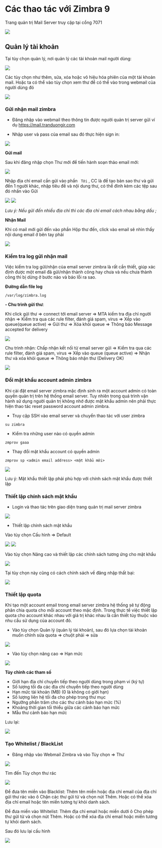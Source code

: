 # Các thao tác với Zimbra 9

Trang quản trị Mail Server truy cập tại cổng 7071

<img src="img/18.png">

## Quản lý tài khoản

Tại tùy chọn quản lý, nơi quản lý các tài khoản mail người dùng:

<img src="img/22.png">

Các tùy chọn như thêm, sửa, xóa hoặc vô hiệu hóa phiên của một tài khoản mail. Hoặc ta có thể vào tùy chọn xem thư để có thể vào trong webmail của người dùng đó

<img src="img/23.png">

### Gửi nhận mail zimbra

- Đăng nhập vào webmail theo thông tin được người quản trị server gửi ví dụ https://mail.tranduongjr.com

- Nhập user và pass của email sau đó thực hiện sign in:

<img src="img/24.png">

**Gửi mail**

Sau khi đăng nhập chọn Thư mới để tiến hành soạn thảo email mới:

<img src="img/25.png">

Nhập địa chỉ email cần gửi vào phần ``` Tới``` , CC là để tạo bản sao thư và gửi đến 1 người khác, nhập tiêu đề và nội dung thư, có thể đính kèm các tệp sau đó nhấn vào Gửi

<img src="img/26.png">

<img src="img/27.png">

*Lưu ý: Nếu gửi đến nhiều địa chỉ thì các địa chỉ email cách nhau bằng dấu ;*

**Nhận Mail**

Khi có mail mới gửi đến vào phần Hộp thư đến, click vào email sẽ nhìn thấy nội dung email ở bên tay phải

<img src="img/28.png">

### Kiểm tra log gửi nhận mail

Việc kiểm tra log gửi/nhận của email server zimbra là rất cần thiết, giúp xác định được một email đã gửi/nhận thành công hay chưa và nếu chưa thành công thì bị dừng ở bước nào và báo lỗi ra sao.

**Đường dẫn file log**

```
/var/log/zimbra.log
```

**- Chu trình gửi thư**:

Khi click gửi thư => connect tới email server => MTA kiểm tra địa chỉ người nhận => Kiểm tra qua các rule filter, đánh giá spam, virus => Xếp vào queue(queue active) => Gửi thư => Xóa khỏi queue => Thông báo Message accepted for delivery

<img src="img/57.png">

Chu trình nhận: Chấp nhận kết nối từ email server gửi => Kiểm tra qua các rule filter, đánh giá spam, virus => Xếp vào queue (queue active) => Nhận thư và xóa khỏi queue => Thông báo nhận thư (Delivery OK)

<img src="img/58.png">


### Đổi mật khẩu account admin zimbra

Khi cài đặt email server zimbra mặc định sinh ra một account admin có toàn quyền quản trị trên hệ thống email server. Tuy nhiên trong quá trình vận hành sử dụng người quản trị không nhớ được mật khẩu admin nên phải thực hiện thao tác reset password account admin zimbra.

- Truy cập SSH vào email server và chuyển thao tác với user zimbra

```
su zimbra
```

- Kiểm tra những user nào có quyền admin

```
zmprov gaaa
```

- Thay đổi mật khẩu account có quyền admin

```
zmprov sp <admin email address> <mật khẩu mới>
```

<img src="img/29.png">

Lưu ý: Mật khẩu thiết lập phải phù hợp với chính sách mật khẩu được thiết lập

### Thiết lập chính sách mật khẩu

- Login và thao tác trên giao diện trang quản trị mail server zimbra

<img src="img/30.png">

- Thiết lập chính sách mật khẩu

Vào tùy chọn Cấu hình => Default

<img src="img/31.png">

<img src="img/32.png">

Vào tùy chọn Nâng cao và thiết lập các chính sách tương ứng cho mật khẩu

<img src="img/33.png">

Tại tùy chọn này cũng có cách chính sách về đăng nhập thất bại:

<img src="img/34.png">

### Thiết lập quota

Khi tạo một account email trong email server zimbra hệ thống sẽ tự động phân chia quota cho mỗi account theo mặc định. Trong thực tế việc thiết lập quota cho account khác nhau với giá trị khác nhau là cần thiết tùy thuộc vào nhu cầu sử dụng của account đó.

- Vào tùy chọn Quản lý (quản lý tài khoản), sau đó lựa chọn tài khoản muốn chỉnh sửa quota => chuột phải => sửa

<img src="img/35.png">

- Vào tùy chọn nâng cao => Hạn mức

<img src="img/36.png">

**Tùy chỉnh các tham số**

- Giới hạn địa chỉ chuyển tiếp theo người dùng trong phạm vi (ký tự)
- Số lượng tối đa các địa chỉ chuyển tiếp theo người dùng
- Hạn mức tài khoản (MB) (0 là không có giới hạn)
- Số lượng liên hệ tối đa cho phép trong thư mục
- Ngưỡng phần trăm cho các thư cảnh báo hạn mức (%)
- Khoảng thời gian tối thiểu giữa các cảnh báo hạn mức
- Mẫu thư cảnh báo hạn mức

Lưu lại:

<img src="img/37.png">

### Tạo Whitelist / BlackList

- Đăng nhập vào Webmail Zimbra và vào Tùy chọn => Thư

<img src="img/38.png">

Tìm đến Tùy chọn thư rác

<img src="img/39.png">

Để đưa tên miền vào Blacklist: Thêm tên miền hoặc địa chỉ email của địa chỉ gửi thư rác vào ô Chặn các thư gửi từ và chọn nút Thêm. Hoặc có thể xóa địa chỉ email hoặc tên miền tương tự khỏi danh sách.

Để đưa miền vào Whitelist: Thêm địa chỉ email hoặc miền dưới ô Cho phép thư gửi từ và chọn nút Thêm. Hoặc có thể xóa địa chỉ email hoặc miền tương tự khỏi danh sách.

Sau đó lưu lại cấu hình

<img src="img/40.png">
